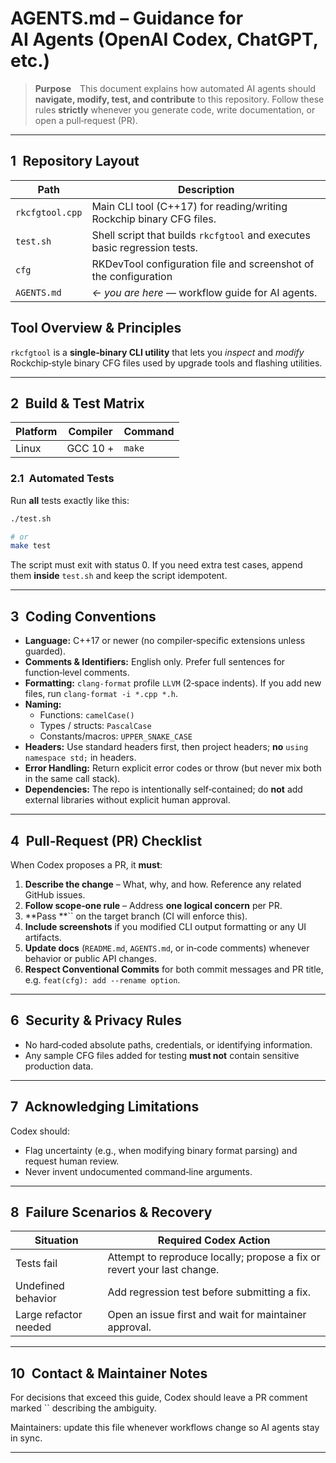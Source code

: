 # AGENTS.md – Guidance for AI Agents (OpenAI Codex, ChatGPT, etc.)

> **Purpose** This document explains how automated AI agents should **navigate, modify, test, and contribute** to this repository. Follow these rules **strictly** whenever you generate code, write documentation, or open a pull‑request (PR).

---

## 1 Repository Layout

| Path            | Description                                                               |
| --------------- | ------------------------------------------------------------------------- |
| `rkcfgtool.cpp` | Main CLI tool (C++17) for reading/writing Rockchip binary CFG files.      |
| `test.sh`       | Shell script that builds `rkcfgtool` and executes basic regression tests. |
| `cfg`           | RKDevTool configuration file and screenshot of the configuration                  |
| `AGENTS.md`     | *← you are here* — workflow guide for AI agents.                          |

## Tool Overview & Principles

`rkcfgtool` is a **single‑binary CLI utility** that lets you *inspect* and *modify* Rockchip‑style binary CFG files used by upgrade tools and flashing utilities.

---

## 2 Build & Test Matrix

| Platform | Compiler         | Command                                         |
| -------- | ---------------- | ----------------------------------------------- |
| Linux    | GCC 10 +         | `make` |

### 2.1 Automated Tests

Run **all** tests exactly like this:

```bash
./test.sh

# or
make test
```

The script must exit with status 0. If you need extra test cases, append them **inside** `test.sh` and keep the script idempotent.

---

## 3 Coding Conventions

* **Language:** C++17 or newer (no compiler‑specific extensions unless guarded).
* **Comments & Identifiers:** English only. Prefer full sentences for function‑level comments.
* **Formatting:** `clang-format` profile `LLVM` (2‑space indents). If you add new files, run `clang-format -i *.cpp *.h`.
* **Naming:**
  * Functions: `camelCase()`
  * Types / structs: `PascalCase`
  * Constants/macros: `UPPER_SNAKE_CASE`
* **Headers:** Use standard headers first, then project headers; **no** `using namespace std;` in headers.
* **Error Handling:** Return explicit error codes or throw (but never mix both in the same call stack).
* **Dependencies:** The repo is intentionally self‑contained; do **not** add external libraries without explicit human approval.

---

## 4 Pull‑Request (PR) Checklist

When Codex proposes a PR, it **must**:

1. **Describe the change** – What, why, and how. Reference any related GitHub issues.
2. **Follow scope‑one rule** – Address **one logical concern** per PR.
3. \*\*Pass \*\*\`\` on the target branch (CI will enforce this).
4. **Include screenshots** if you modified CLI output formatting or any UI artifacts.
5. **Update docs** (`README.md`, `AGENTS.md`, or in‑code comments) whenever behavior or public API changes.
6. **Respect Conventional Commits** for both commit messages and PR title, e.g. `feat(cfg): add --rename option`.

---

## 6 Security & Privacy Rules

* No hard‑coded absolute paths, credentials, or identifying information.
* Any sample CFG files added for testing **must not** contain sensitive production data.

---

## 7 Acknowledging Limitations

Codex should:

* Flag uncertainty (e.g., when modifying binary format parsing) and request human review.
* Never invent undocumented command‑line arguments.

---

## 8 Failure Scenarios & Recovery

| Situation             | Required Codex Action                                                   |
| --------------------- | ----------------------------------------------------------------------- |
| Tests fail            | Attempt to reproduce locally; propose a fix or revert your last change. |
| Undefined behavior    | Add regression test before submitting a fix.                            |
| Large refactor needed | Open an issue first and wait for maintainer approval.                   |

---

## 10 Contact & Maintainer Notes

For decisions that exceed this guide, Codex should leave a PR comment marked \`\` describing the ambiguity.

Maintainers: update this file whenever workflows change so AI agents stay in sync.

---
